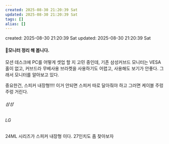 ```yaml
---
created: 2025-08-30 21:20:39 Sat
updated: 2025-08-30 21:20:39 Sat
tags: []
alias: []
---
```


created: 2025-08-30 21:20:39 Sat
updated: 2025-08-30 21:20:39 Sat

#### 모니터 정리 해 봅니다.


모션 데스크에 PC를 어떻게 셋업 할 지 고민 중인데,
기존 삼성커브드 모니터는 VESA 홀이 없고, 커브드라 무베사용 브라켓을 사용하기도 어렵고, 사용해도 보기가 안좋다.
그래서 모니터를 알아보고 있다.

중요한건, 스피커 내장형!!!!
이거 안되면 스피커 따로 달아줘야 하고 그러면 케이블 주렁주렁 거린다.

###### 삼성

###### LG
24ML 시리즈가 스피커 내장형 이다. 27인치도 좀 찾아보자
